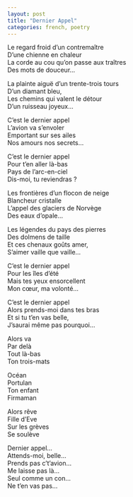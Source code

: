 ```yaml
---
layout: post
title: "Dernier Appel"
categories: french, poetry
---
```

  
Le regard froid d’un contremaître   
D’une chienne en chaleur  
La corde au cou qu’on passe aux traîtres  
Des mots de douceur…  
  
La plainte aiguë d’un trente-trois tours  
D’un diamant bleu,  
Les chemins qui valent le détour  
D’un ruisseau joyeux…  
  
C’est le dernier appel  
L’avion va s’envoler  
Emportant sur ses ailes  
Nos amours nos secrets…  
  
C’est le dernier appel  
Pour t’en aller là-bas  
Pays de l’arc-en-ciel  
Dis-moi, tu reviendras ?  
  
Les frontières d’un flocon de neige  
Blancheur cristalle  
L’appel des glaciers de Norvège  
Des eaux d’opale…  
  
Les légendes du pays des pierres  
Des dolmens de taille  
Et ces chenaux goûts amer,  
S’aimer vaille que vaille…  
  
C’est le dernier appel  
Pour les îles d’été  
Mais tes yeux ensorcellent  
Mon cœur, ma volonté…  
  
C’est le dernier appel  
Alors prends-moi dans tes bras  
Et si tu t’en vas belle,   
J’saurai même pas pourquoi…  
  
Alors va  
Par delà  
Tout là-bas  
Ton trois-mats  
  
Océan  
Portulan  
Ton enfant  
Firmaman  
  
Alors rêve  
Fille d’Eve  
Sur les grèves  
Se soulève  
  
Dernier appel…  
Attends-moi, belle…  
Prends pas c’t’avion…  
Me laisse pas là…  
Seul comme un con…  
Ne t’en vas pas…